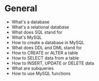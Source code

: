 # General


*    What's a database
*    What's a relational database
*    What does SQL stand for
*    What's MySQL
*    How to create a database in MySQL
*    What does DDL and DML stand for
*    How to CREATE or ALTER a table
*    How to SELECT data from a table
*    How to INSERT, UPDATE or DELETE data
*    What are subqueries
*    How to use MySQL functions
